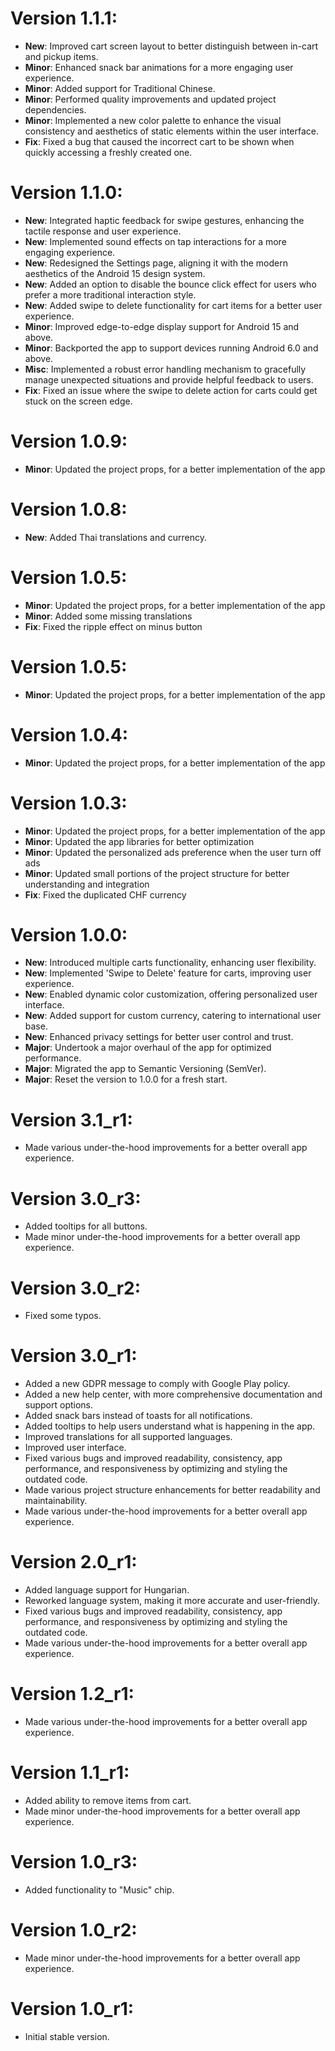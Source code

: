# Version 1.1.1:

- **New**: Improved cart screen layout to better distinguish between in-cart and pickup items.
- **Minor**: Enhanced snack bar animations for a more engaging user experience.
- **Minor**: Added support for Traditional Chinese.
- **Minor**: Performed quality improvements and updated project dependencies.
- **Minor**: Implemented a new color palette to enhance the visual consistency and aesthetics of
  static elements within the user interface.
- **Fix**: Fixed a bug that caused the incorrect cart to be shown when quickly accessing a freshly
  created one.

# Version 1.1.0:

- **New**: Integrated haptic feedback for swipe gestures, enhancing the tactile response and user
  experience.
- **New**: Implemented sound effects on tap interactions for a more engaging experience.
- **New**: Redesigned the Settings page, aligning it with the modern aesthetics of the Android 15
  design system.
- **New**: Added an option to disable the bounce click effect for users who prefer a more
  traditional interaction style.
- **New**: Added swipe to delete functionality for cart items for a better user experience.
- **Minor**: Improved edge-to-edge display support for Android 15 and above.
- **Minor**: Backported the app to support devices running Android 6.0 and above.
- **Misc**: Implemented a robust error handling mechanism to gracefully manage unexpected situations
  and provide helpful feedback to users.
- **Fix**: Fixed an issue where the swipe to delete action for carts could get stuck on the screen
  edge.

# Version 1.0.9:

- **Minor**: Updated the project props, for a better implementation of the app

# Version 1.0.8:

- **New**: Added Thai translations and currency.

# Version 1.0.5:

- **Minor**: Updated the project props, for a better implementation of the app
- **Minor**: Added some missing translations
- **Fix**: Fixed the ripple effect on minus button

# Version 1.0.5:

- **Minor**: Updated the project props, for a better implementation of the app

# Version 1.0.4:

- **Minor**: Updated the project props, for a better implementation of the app

# Version 1.0.3:

- **Minor**: Updated the project props, for a better implementation of the app
- **Minor**: Updated the app libraries for better optimization
- **Minor**: Updated the personalized ads preference when the user turn off ads
- **Minor**: Updated small portions of the project structure for better understanding and
  integration
- **Fix**: Fixed the duplicated CHF currency

# Version 1.0.0:

- **New**: Introduced multiple carts functionality, enhancing user flexibility.
- **New**: Implemented 'Swipe to Delete' feature for carts, improving user experience.
- **New**: Enabled dynamic color customization, offering personalized user interface.
- **New**: Added support for custom currency, catering to international user base.
- **New**: Enhanced privacy settings for better user control and trust.
- **Major**: Undertook a major overhaul of the app for optimized performance.
- **Major**: Migrated the app to Semantic Versioning (SemVer).
- **Major**: Reset the version to 1.0.0 for a fresh start.

# Version 3.1_r1:

- Made various under-the-hood improvements for a better overall app experience.

# Version 3.0_r3:

- Added tooltips for all buttons.
- Made minor under-the-hood improvements for a better overall app experience.

# Version 3.0_r2:

- Fixed some typos.

# Version 3.0_r1:

- Added a new GDPR message to comply with Google Play policy.
- Added a new help center, with more comprehensive documentation and support options.
- Added snack bars instead of toasts for all notifications.
- Added tooltips to help users understand what is happening in the app.
- Improved translations for all supported languages.
- Improved user interface.
- Fixed various bugs and improved readability, consistency, app performance, and responsiveness by
  optimizing and styling the outdated code.
- Made various project structure enhancements for better readability and maintainability.
- Made various under-the-hood improvements for a better overall app experience.

# Version 2.0_r1:

- Added language support for Hungarian.
- Reworked language system, making it more accurate and user-friendly.
- Fixed various bugs and improved readability, consistency, app performance, and responsiveness by
  optimizing and styling the outdated code.
- Made various under-the-hood improvements for a better overall app experience.

# Version 1.2_r1:

- Made various under-the-hood improvements for a better overall app experience.

# Version 1.1_r1:

- Added ability to remove items from cart.
- Made minor under-the-hood improvements for a better overall app experience.

# Version 1.0_r3:

- Added functionality to "Music" chip.

# Version 1.0_r2:

- Made minor under-the-hood improvements for a better overall app experience.

# Version 1.0_r1:

- Initial stable version.